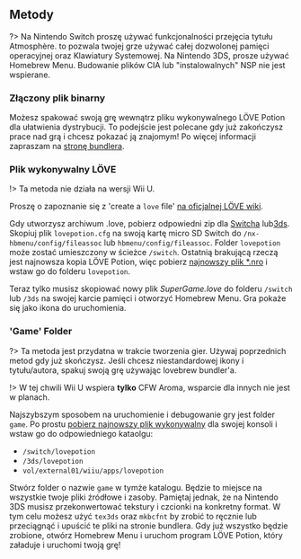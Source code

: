 ## Metody

?> Na Nintendo Switch proszę używać funkcjonalności przejęcia tytułu Atmosphère. to pozwala twojej grze używać całej dozwolonej pamięci operacyjnej oraz Klawiatury Systemowej. Na Nintendo 3DS, prosze używać Homebrew Menu. Budowanie plików CIA lub "instalowalnych" NSP nie jest wspierane.

### Złączony plik binarny

Możesz spakować swoją grę wewnątrz pliku wykonywalnego LÖVE Potion dla ułatwienia dystrybucji. To podejście jest polecane gdy już zakończysz prace nad grą i chcesz pokazać ją znajomym! Po więcej informacji zapraszam na [stronę bundlera](/bundler/index.md).

### Plik wykonywalny LÖVE

!> Ta metoda nie działa na wersji Wii U.

Proszę o zapoznanie się z 'create a `love` file' [na oficjalnej LÖVE wiki](https://love2d.org/wiki/Game_Distribution#Create_a_.love-file).

Gdy utworzysz archiwum .love, pobierz odpowiedni zip dla [Switcha](files/switch-config.zip ":ignore") lub[3ds](files/3ds-config.zip ":ignore").
Skopiuj plik `lovepotion.cfg` na swoją kartę micro SD Switch do `/nx-hbmenu/config/fileassoc` lub `hbmenu/config/fileassoc`. Folder `lovepotion` może zostać umieszczony w ścieżce `/switch`. Ostatnią brakującą rzeczą jest najnowsza kopia LÖVE Potion, więc pobierz [najnowszy plik \*.nro](https://github.com/TurtleP/LovePotion/releases) i wstaw go do folderu `lovepotion`.

Teraz tylko musisz skopiować nowy plik _SuperGame.love_ do folderu `/switch` lub `/3ds` na swojej karcie pamięci i otworzyć Homebrew Menu. Gra pokaże się jako ikona do uruchomienia.

### 'Game' Folder

?> Ta metoda jest przydatna w trakcie tworzenia gier. Używaj poprzednich metod gdy już skończysz. Jeśli chcesz niestandardowej ikony i tytułu/autora, spakuj swoją grę używając lovebrew bundler'a.

!> W tej chwili Wii U wspiera **tylko** CFW Aroma, wsparcie dla innych nie jest w planach.

Najszybszym sposobem na uruchomienie i debugowanie gry jest folder `game`. Po prostu [pobierz najnowszy plik wykonywalny](https://github.com/TurtleP/LovePotion/releases) dla swojej konsoli i wstaw go do odpowiedniego kataolgu:

- `/switch/lovepotion`
- `/3ds/lovepotion`
- `vol/external01/wiiu/apps/lovepotion`

Stwórz folder o nazwie `game` w tymże katalogu. Będzie to miejsce na wszystkie twoje pliki źródłowe i zasoby. Pamiętaj jednak, że na Nintendo 3DS musisz przekonwertować tekstury i czcionki na konkretny format. W tym celu możesz użyć `tex3ds` oraz `mkbcfnt` by zrobić to ręcznie lub przeciągnąć i upuścić te pliki na stronie bundlera. Gdy już wszystko będzie zrobione, otwórz Homebrew Menu i uruchom program LÖVE Potion, który załaduje i uruchomi twoją grę!
